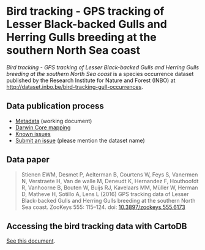 # Bird tracking - GPS tracking of Lesser Black-backed Gulls and Herring Gulls breeding at the southern North Sea coast

*Bird tracking - GPS tracking of Lesser Black-backed Gulls and Herring Gulls breeding at the southern North Sea coast* is a species occurrence dataset published by the Research Institute for Nature and Forest (INBO) at <http://dataset.inbo.be/bird-tracking-gull-occurrences>.

## Data publication process

* [Metadata](metadata.md) (working document)
* [Darwin Core mapping](mapping/)
* [Known issues](https://github.com/LifeWatchINBO/data-publication/labels/bird-tracking-gull-occurrences)
* [Submit an issue](https://github.com/LifeWatchINBO/data-publication/issues/new) (please mention the dataset name)

## Data paper

> Stienen EWM, Desmet P, Aelterman B, Courtens W, Feys S, Vanermen N, Verstraete H, Van de walle M, Deneudt K, Hernandez F, Houthoofdt R, Vanhoorne B, Bouten W, Buijs RJ, Kavelaars MM, Müller W, Herman D, Matheve H, Sotillo A, Lens L (2016) GPS tracking data of Lesser Black-backed Gulls and Herring Gulls breeding at the southern North Sea coast. ZooKeys 555: 115–124. doi: [10.3897/zookeys.555.6173](http://doi.org/10.3897/zookeys.555.6173)

## Accessing the bird tracking data with CartoDB

[See this document](https://github.com/LifeWatchINBO/bird-tracking/blob/master/cartodb/README.md).
